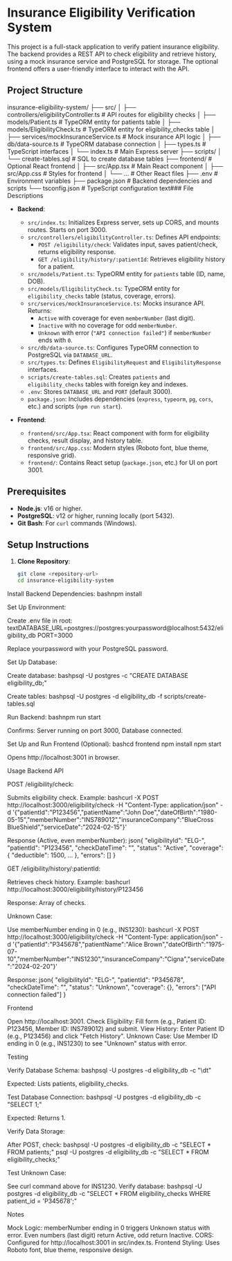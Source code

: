 # Insurance Eligibility Verification System

This project is a full-stack application to verify patient insurance eligibility. The backend provides a REST API to check eligibility and retrieve history, using a mock insurance service and PostgreSQL for storage. The optional frontend offers a user-friendly interface to interact with the API.

## Project Structure
insurance-eligibility-system/
├── src/
│   ├── controllers/eligibilityController.ts  # API routes for eligibility checks
│   ├── models/Patient.ts                    # TypeORM entity for patients table
│   ├── models/EligibilityCheck.ts           # TypeORM entity for eligibility_checks table
│   ├── services/mockInsuranceService.ts     # Mock insurance API logic
│   ├── db/data-source.ts                    # TypeORM database connection
│   ├── types.ts                             # TypeScript interfaces
│   └── index.ts                             # Main Express server
├── scripts/
│   └── create-tables.sql                    # SQL to create database tables
├── frontend/                                # Optional React frontend
│   ├── src/App.tsx                          # Main React component
│   ├── src/App.css                          # Styles for frontend
│   └── ...                                  # Other React files
├── .env                                     # Environment variables
├── package.json                             # Backend dependencies and scripts
└── tsconfig.json                            # TypeScript configuration
text### File Descriptions
- **Backend**:
  - `src/index.ts`: Initializes Express server, sets up CORS, and mounts routes. Starts on port 3000.
  - `src/controllers/eligibilityController.ts`: Defines API endpoints:
    - `POST /eligibility/check`: Validates input, saves patient/check, returns eligibility response.
    - `GET /eligibility/history/:patientId`: Retrieves eligibility history for a patient.
  - `src/models/Patient.ts`: TypeORM entity for `patients` table (ID, name, DOB).
  - `src/models/EligibilityCheck.ts`: TypeORM entity for `eligibility_checks` table (status, coverage, errors).
  - `src/services/mockInsuranceService.ts`: Mocks insurance API. Returns:
    - `Active` with coverage for even `memberNumber` (last digit).
    - `Inactive` with no coverage for odd `memberNumber`.
    - `Unknown` with error (`"API connection failed"`) if `memberNumber` ends with `0`.
  - `src/db/data-source.ts`: Configures TypeORM connection to PostgreSQL via `DATABASE_URL`.
  - `src/types.ts`: Defines `EligibilityRequest` and `EligibilityResponse` interfaces.
  - `scripts/create-tables.sql`: Creates `patients` and `eligibility_checks` tables with foreign key and indexes.
  - `.env`: Stores `DATABASE_URL` and `PORT` (default 3000).
  - `package.json`: Includes dependencies (`express`, `typeorm`, `pg`, `cors`, etc.) and scripts (`npm run start`).

- **Frontend**:
  - `frontend/src/App.tsx`: React component with form for eligibility checks, result display, and history table.
  - `frontend/src/App.css`: Modern styles (Roboto font, blue theme, responsive grid).
  - `frontend/`: Contains React setup (`package.json`, etc.) for UI on port 3001.

## Prerequisites
- **Node.js**: v16 or higher.
- **PostgreSQL**: v12 or higher, running locally (port 5432).
- **Git Bash**: For `curl` commands (Windows).

## Setup Instructions

1. **Clone Repository**:
   ```bash
   git clone <repository-url>
   cd insurance-eligibility-system

Install Backend Dependencies:
bashnpm install

Set Up Environment:

Create .env file in root:
textDATABASE_URL=postgres://postgres:yourpassword@localhost:5432/eligibility_db
PORT=3000

Replace yourpassword with your PostgreSQL password.


Set Up Database:

Create database:
bashpsql -U postgres -c "CREATE DATABASE eligibility_db;"

Create tables:
bashpsql -U postgres -d eligibility_db -f scripts/create-tables.sql



Run Backend:
bashnpm run start

Confirms: Server running on port 3000, Database connected.


Set Up and Run Frontend (Optional):
bashcd frontend
npm install
npm start

Opens http://localhost:3001 in browser.



Usage
Backend API

POST /eligibility/check:

Submits eligibility check.
Example:
bashcurl -X POST http://localhost:3000/eligibility/check -H "Content-Type: application/json" -d '{"patientId":"P123456","patientName":"John Doe","dateOfBirth":"1980-05-15","memberNumber":"INS789012","insuranceCompany":"BlueCross BlueShield","serviceDate":"2024-02-15"}'

Response (Active, even memberNumber):
json{
  "eligibilityId": "ELG-<timestamp>",
  "patientId": "P123456",
  "checkDateTime": "<ISO timestamp>",
  "status": "Active",
  "coverage": { "deductible": 1500, ... },
  "errors": []
}



GET /eligibility/history/:patientId:

Retrieves check history.
Example:
bashcurl http://localhost:3000/eligibility/history/P123456

Response: Array of checks.


Unknown Case:

Use memberNumber ending in 0 (e.g., INS1230):
bashcurl -X POST http://localhost:3000/eligibility/check -H "Content-Type: application/json" -d '{"patientId":"P345678","patientName":"Alice Brown","dateOfBirth":"1975-07-10","memberNumber":"INS1230","insuranceCompany":"Cigna","serviceDate":"2024-02-20"}'

Response:
json{
  "eligibilityId": "ELG-<timestamp>",
  "patientId": "P345678",
  "checkDateTime": "<ISO timestamp>",
  "status": "Unknown",
  "coverage": {},
  "errors": ["API connection failed"]
}




Frontend

Open http://localhost:3001.
Check Eligibility: Fill form (e.g., Patient ID: P123456, Member ID: INS789012) and submit.
View History: Enter Patient ID (e.g., P123456) and click "Fetch History".
Unknown Case: Use Member ID ending in 0 (e.g., INS1230) to see "Unknown" status with error.

Testing

Verify Database Schema:
bashpsql -U postgres -d eligibility_db -c "\dt"

Expected: Lists patients, eligibility_checks.


Test Database Connection:
bashpsql -U postgres -d eligibility_db -c "SELECT 1;"

Expected: Returns 1.


Verify Data Storage:

After POST, check:
bashpsql -U postgres -d eligibility_db -c "SELECT * FROM patients;"
psql -U postgres -d eligibility_db -c "SELECT * FROM eligibility_checks;"



Test Unknown Case:

See curl command above for INS1230. Verify database:
bashpsql -U postgres -d eligibility_db -c "SELECT * FROM eligibility_checks WHERE patient_id = 'P345678';"




Notes

Mock Logic: memberNumber ending in 0 triggers Unknown status with error. Even numbers (last digit) return Active, odd return Inactive.
CORS: Configured for http://localhost:3001 in src/index.ts.
Frontend Styling: Uses Roboto font, blue theme, responsive design.
